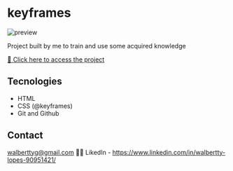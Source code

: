 # keyframes

![preview](./.Github/preview.png)

Project built by me to train and use some acquired knowledge

[🔗 Click here to access the project](https://walbertty.github.io/keyframes/)

## Tecnologies

- HTML
- CSS (@keyframes)
- Git and Github

## Contact

walberttyg@gmail.com 🚛💨
LikedIn - https://www.linkedin.com/in/walbertty-lopes-90951421/
